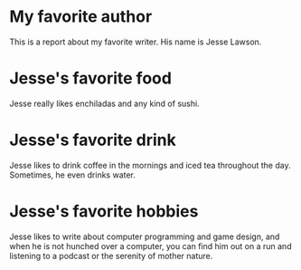 # My favorite author

This is a report about my favorite writer. His name is Jesse Lawson.

# Jesse's favorite food

Jesse really likes enchiladas and any kind of sushi.

# Jesse's favorite drink

Jesse likes to drink coffee in the mornings and iced tea throughout the day. Sometimes, he even drinks water.

# Jesse's favorite hobbies

Jesse likes to write about computer programming and game design, and when he is not hunched over a computer, you can find him out on a run and listening to a podcast or the serenity of mother nature.